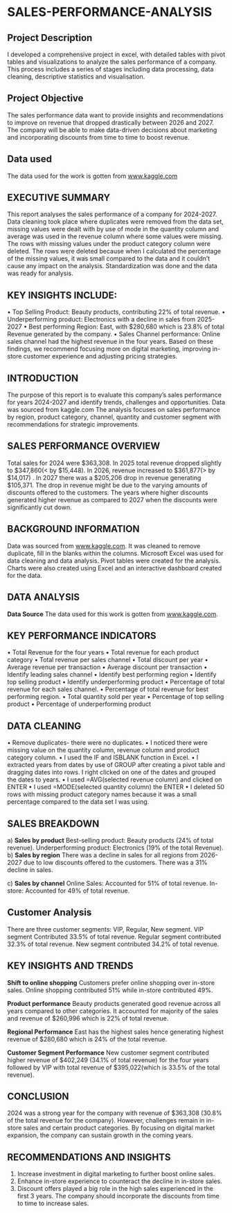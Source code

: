 # SALES-PERFORMANCE-ANALYSIS

## Project Description
I developed a comprehensive project in excel, with detailed tables with pivot tables and visualizations to analyze the sales performance of a company. This process includes a series of stages including data processing, data cleaning, descriptive statistics and visualisation.

## Project Objective
The sales performance data want to provide insights and recommendations to improve on revenue that dropped drastically between 2026 and 2027. The company will be able to make data-driven decisions about marketing and incorporating discounts from time to time to boost revenue.

## Data used
The data used for the work is gotten from www.kaggle.com
## EXECUTIVE SUMMARY
This report analyses the sales performance of a company for 2024-2027.
Data cleaning took place where duplicates were removed from the data set, missing values were dealt with by use of mode in the quantity column and average was used in the revenue column where some values were missing. The rows with missing values under the product category column were deleted. The rows were deleted because when I calculated the percentage of the missing values, it was small compared to the data and it couldn’t cause any impact on the analysis. Standardization was done and the data was ready for analysis.
## KEY INSIGHTS INCLUDE:
•	Top Selling Product: Beauty products, contributing 22% of total revenue.
•	Underperforming product: Electronics with a decline in sales from 2025-2027
•	Best performing Region: East, with $280,680 which is 23.8% of total Revenue generated by the company.
•	Sales Channel performance: Online sales channel had the highest revenue in the four years.
Based on these findings, we recommend focusing more on digital marketing, improving in-store customer experience and adjusting pricing strategies.
## INTRODUCTION
The purpose of this report is to evaluate this company’s sales performance for years 2024-2027 and identify trends, challenges and opportunities.
Data was sourced from kaggle.com
The analysis focuses on sales performance by region, product category, channel, quantity and customer segment with recommendations for strategic improvements.
## SALES PERFORMANCE OVERVIEW
Total sales for 2024 were $363,308. In 2025 total revenue dropped slightly to $347,860(< by $15,448). In 2026, revenue increased to $361,877(> by $14,017) . In 2027 there was a $205,206 drop in revenue generating $105,371.
The drop in revenue might be due to the varying amounts of discounts offered to the customers. The years where higher discounts generated higher revenue as compared to 2027 when the discounts were significantly cut down.
## BACKGROUND INFORMATION
Data was sourced from www.kaggle.com. It was cleaned to remove duplicate, fill in the blanks within the columns. Microsoft Excel was used for data cleaning and data analysis. Pivot tables were created for the analysis. Charts were also created using Excel and an interactive dashboard created for the data.
## DATA ANALYSIS
**Data Source**
The data used for this work is gotten from www.kaggle.com. 
## KEY PERFORMANCE INDICATORS
•	Total Revenue for the four years
•	Total revenue for each product category
•	Total revenue per sales channel
•	Total discount per year
•	Average revenue per transaction
•	Average discount per transaction
•	Identify leading sales channel
•	Identify best performing region
•	Identify top selling product
•	Identify underperforming product
•	Percentage of total revenue for each sales channel.
•	Percentage of total revenue for best performing region.
•	Total quantity sold per year
•	Percentage of top selling product
•	Percentage of underperforming product
## DATA CLEANING
•	Remove duplicates- there were no duplicates.
•	I noticed there were missing value on the quantity column, revenue column and product category column.
•	I used the IF and ISBLANK function in Excel.
•	I extracted years from dates by use of GROUP after creating a pivot table and dragging dates into rows. I right clicked on one of the dates and grouped the dates to years.
•	I used =AVG(selected revenue column) and clicked on ENTER
•	I used =MODE(selected quantity column) the ENTER
•	I deleted 50 rows with missing product category names because it was a small percentage compared to the data set I was using.
## SALES BREAKDOWN
a)	**Sales by product**
Best-selling product: Beauty products (24% of total revenue).
Underperforming product: Electronics (19% of the total Revenue).
b)	**Sales by region**
There was a decline in sales for all regions from 2026-2027 due to low discounts offered to the customers. There was a 31% decline in sales.

c)	**Sales by channel**
Online Sales: Accounted for 51% of total revenue.
In-store: Accounted for 49% of total revenue.

## Customer Analysis
There are three customer segments: VIP, Regular, New segment.
VIP segment Contributed 33.5% of total revenue.
Regular segment contributed 32.3% of total revenue.
New segment contributed 34.2% of total revenue.






## KEY INSIGHTS AND TRENDS
**Shift to online shopping**
Customers prefer online shopping over in-store sales. Online shopping contributed 51% while in-store contributed 49%.
 
**Product performance**
Beauty products generated good revenue across all years compared to other categories. It accounted for majority of the sales and revenue of $260,996 which is 22% of total revenue.
 
**Regional Performance**
East has the highest sales hence generating highest revenue of $280,680 which is 24% of the total revenue.
 
**Customer Segment Performance**
New customer segment contributed higher revenue of $402,249 (34.1% of total revenue) for the four years followed by VIP with total revenue of $395,022(which is 33.5% of the total revenue).
 
## CONCLUSION
2024 was a strong year for the company with revenue of $363,308 (30.8% of the total revenue for the company). However, challenges remain in in-store sales and certain product categories.
By focusing on digital market expansion, the company can sustain growth in the coming years.


## RECOMMENDATIONS AND INSIGHTS
1.	Increase investment in digital marketing to further boost online sales.
2.	Enhance in-store experience to counteract the decline in in-store sales.
3.	Discount offers played a big role in the high sales experienced in the first 3 years. The company should incorporate the discounts from time to time to increase sales.
